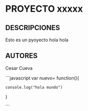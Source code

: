 PROYECTO xxxxx
==============

DESCRIPCIONES
-------------

Esto es un pyoyecto hola hola


AUTORES
-------

Cesar Cueva

´´´javascript
var nuevo= function(){
    
    console.log("hola mundo")
}

´´´